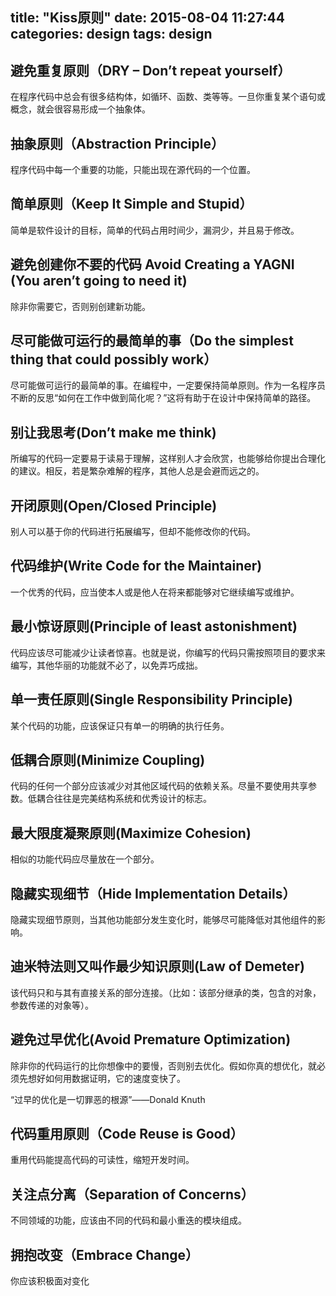 title: "Kiss原则"
date: 2015-08-04 11:27:44
categories: design
tags: design
---

## 避免重复原则（DRY – Don’t repeat yourself）
在程序代码中总会有很多结构体，如循环、函数、类等等。一旦你重复某个语句或概念，就会很容易形成一个抽象体。

## 抽象原则（Abstraction Principle）
程序代码中每一个重要的功能，只能出现在源代码的一个位置。

## 简单原则（Keep It Simple and Stupid）
简单是软件设计的目标，简单的代码占用时间少，漏洞少，并且易于修改。

## 避免创建你不要的代码 Avoid Creating a YAGNI (You aren’t going to need it)
除非你需要它，否则别创建新功能。

## 尽可能做可运行的最简单的事（Do the simplest thing that could possibly work）
尽可能做可运行的最简单的事。在编程中，一定要保持简单原则。作为一名程序员不断的反思“如何在工作中做到简化呢？”这将有助于在设计中保持简单的路径。

<!-- more -->

## 别让我思考(Don’t make me think)
所编写的代码一定要易于读易于理解，这样别人才会欣赏，也能够给你提出合理化的建议。相反，若是繁杂难解的程序，其他人总是会避而远之的。

## 开闭原则(Open/Closed Principle)
别人可以基于你的代码进行拓展编写，但却不能修改你的代码。

## 代码维护(Write Code for the Maintainer)
一个优秀的代码，应当使本人或是他人在将来都能够对它继续编写或维护。

## 最小惊讶原则(Principle of least astonishment)
代码应该尽可能减少让读者惊喜。也就是说，你编写的代码只需按照项目的要求来编写，其他华丽的功能就不必了，以免弄巧成拙。

## 单一责任原则(Single Responsibility Principle)
某个代码的功能，应该保证只有单一的明确的执行任务。

## 低耦合原则(Minimize Coupling)
代码的任何一个部分应该减少对其他区域代码的依赖关系。尽量不要使用共享参数。低耦合往往是完美结构系统和优秀设计的标志。

## 最大限度凝聚原则(Maximize Cohesion)
相似的功能代码应尽量放在一个部分。

## 隐藏实现细节（Hide Implementation Details）
隐藏实现细节原则，当其他功能部分发生变化时，能够尽可能降低对其他组件的影响。

## 迪米特法则又叫作最少知识原则(Law of Demeter)
该代码只和与其有直接关系的部分连接。（比如：该部分继承的类，包含的对象，参数传递的对象等）。

## 避免过早优化(Avoid Premature Optimization)
除非你的代码运行的比你想像中的要慢，否则别去优化。假如你真的想优化，就必须先想好如何用数据证明，它的速度变快了。

“过早的优化是一切罪恶的根源”——Donald Knuth

## 代码重用原则（Code Reuse is Good）
重用代码能提高代码的可读性，缩短开发时间。

## 关注点分离（Separation of Concerns）
不同领域的功能，应该由不同的代码和最小重迭的模块组成。

## 拥抱改变（Embrace Change）
你应该积极面对变化

